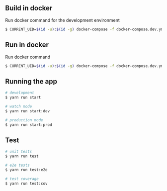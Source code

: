 ## Build in docker
Run docker command for the development environment
```bash
$ CURRENT_UID=$(id -u):$(id -g) docker-compose -f docker-compose.dev.yml up --build
```

## Run in docker
Run docker command
```bash
$ CURRENT_UID=$(id -u):$(id -g) docker-compose -f docker-compose.dev.yml up -d
```

## Running the app

```bash
# development
$ yarn run start

# watch mode
$ yarn run start:dev

# production mode
$ yarn run start:prod
```

## Test

```bash
# unit tests
$ yarn run test

# e2e tests
$ yarn run test:e2e

# test coverage
$ yarn run test:cov
```
